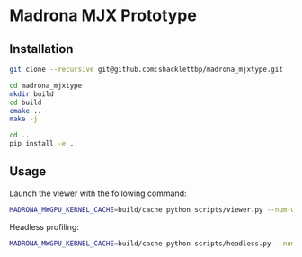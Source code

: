 # Madrona MJX Prototype

## Installation

```sh
git clone --recursive git@github.com:shacklettbp/madrona_mjxtype.git

cd madrona_mjxtype
mkdir build
cd build
cmake ..
make -j

cd ..
pip install -e .
```


## Usage


Launch the viewer with the following command:

```sh
MADRONA_MWGPU_KERNEL_CACHE=build/cache python scripts/viewer.py --num-worlds 10 --window-width 2730 --window-height 1536
```

Headless profiling:

```sh
MADRONA_MWGPU_KERNEL_CACHE=build/cache python scripts/headless.py --num-worlds 16384 --num-steps 1000
```
